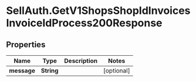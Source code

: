 # SellAuth.GetV1ShopsShopIdInvoicesInvoiceIdProcess200Response

## Properties

Name | Type | Description | Notes
------------ | ------------- | ------------- | -------------
**message** | **String** |  | [optional] 



